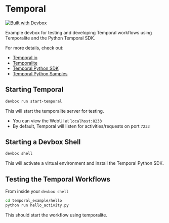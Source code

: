 # Temporal

[![Built with Devbox](https://jetify.com/devbox/img/shield_galaxy.svg)](https://jetify.com/devbox/docs/contributor-quickstart/)

Example devbox for testing and developing Temporal workflows using Temporalite and the Python Temporal SDK.

For more details, check out:

* [Temporal.io](https://temporal.io/)
* [Temporalite](https://github.com/temporalio/temporalite)
* [Temporal Python SDK](https://github.com/temporalio/sdk-python)
* [Temporal Python Samples](https://github.com/temporalio/sample-python)

## Starting Temporal

```bash
devbox run start-temporal
```

This will start the temporalite server for testing.

* You can view the WebUI at `localhost:8233`
* By default, Temporal will listen for activities/requests on port `7233`

## Starting a Devbox Shell

```bash
devbox shell
```

This will activate a virtual environment and install the Temporal Python SDK.

## Testing the Temporal Workflows

From inside your `devbox shell`

```bash
cd temporal_example/hello
python run hello_activity.py
```

This should start the workflow using temporalite.
